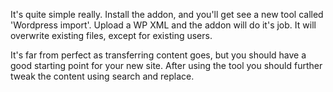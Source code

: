 It's quite simple really. Install the addon, and you'll get see a new tool called 'Wordpress import'. Upload a WP XML and the addon will do it's job. It will overwrite existing files, except for existing users.

It's far from perfect as transferring content goes, but you should have a good starting point for your new site. After using the tool you should further tweak the content using search and replace.
